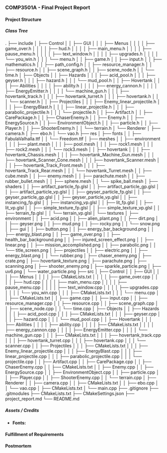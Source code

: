 ### COMP3501A - Final Project Report

#### Project Structure

##### Class Tree

.
├── include
│   ├── Control
│   │   ├── GUI
│   │   │   ├── Menus
│   │   │   │   ├── game_over.h
│   │   │   │   ├── hud.h
│   │   │   │   ├── main_menu.h
│   │   │   │   ├── pause_menu.h
│   │   │   │   ├── text_window.h
│   │   │   │   ├── upgrades.h
│   │   │   │   └── you_win.h
│   │   │   └── menu.h
│   │   ├── game.h
│   │   ├── input.h
│   │   ├── mathematics.h
│   │   ├── path_config.h
│   │   ├── resource_manager.h
│   │   ├── resource.h
│   │   ├── scene_graph.h
│   │   ├── scene_node.h
│   │   └── time.h
│   ├── Objects
│   │   ├── Hazards
│   │   │   ├── acid_pool.h
│   │   │   ├── geyser.h
│   │   │   ├── hazard.h
│   │   │   └── mud_pool.h
│   │   ├── Hovertank
│   │   │   ├── Abilities
│   │   │   │   ├── ability.h
│   │   │   │   ├── energy_cannon.h
│   │   │   │   ├── EnergyEmitter.h
│   │   │   │   └── machine_gun.h
│   │   │   ├── hovertank_track.h
│   │   │   ├── hovertank_turret.h
│   │   │   ├── hovertank.h
│   │   │   └── scanner.h
│   │   ├── Projectiles
│   │   │   ├── Enemy_linear_projectile.h
│   │   │   ├── EnergyBlast.h
│   │   │   ├── linear_projectile.h
│   │   │   ├── parabolic_projectile.h
│   │   │   └── projectile.h
│   │   ├── Artifact.h
│   │   ├── CarePackage.h
│   │   ├── ChaserEnemy.h
│   │   ├── Enemy.h
│   │   ├── EnergySource.h
│   │   ├── EnvironmentObject.h
│   │   ├── particle.h
│   │   ├── Player.h
│   │   ├── ShooterEnemy.h
│   │   └── terrain.h
│   └── Renderer
│       ├── camera.h
│       ├── ebo.h
│       └── vao.h
├── res
│   ├── fonts
│   │   ├── FabulaValhalla.ttf
│   │   └── Freedom.ttf
│   ├── meshes
│   │   ├── environment
│   │   │   ├── plant.mesh
│   │   │   ├── pool.mesh
│   │   │   ├── rock1.mesh
│   │   │   ├── rock2.mesh
│   │   │   └── rock3.mesh
│   │   ├── hovertank
│   │   │   ├── hovertank_Chassis.mesh
│   │   │   ├── hovertank_Machine_Gun.mesh
│   │   │   ├── hovertank_Scanner_Cone.mesh
│   │   │   ├── hovertank_Scanner.mesh
│   │   │   ├── hovertank_Track_Front.mesh
│   │   │   ├── hovertank_Track_Rear.mesh
│   │   │   └── hovertank_Turret.mesh
│   │   ├── cube.mesh
│   │   ├── enemy.mesh
│   │   ├── parachute.mesh
│   │   ├── rubber_bullet.mesh
│   │   ├── sphere.mesh
│   │   └── spike_ball.mesh
│   ├── shaders
│   │   ├── artifact_particle_fp.glsl
│   │   ├── artifact_particle_gp.glsl
│   │   ├── artifact_particle_vp.glsl
│   │   ├── geyser_particle_fp.glsl
│   │   ├── geyser_particle_gp.glsl
│   │   ├── geyser_particle_vp.glsl
│   │   ├── instancing_fp.glsl
│   │   ├── instancing_vp.glsl
│   │   ├── lit_fp.glsl
│   │   ├── lit_vp.glsl
│   │   ├── simple_texture_fp.glsl
│   │   ├── simple_texture_vp.glsl
│   │   ├── terrain_fp.glsl
│   │   └── terrain_vp.glsl
│   └── textures
│       ├── environment
│       │   ├── acid.png
│       │   ├── alien_plant.png
│       │   ├── dirt.png
│       │   ├── geyser.png
│       │   ├── mud.png
│       │   ├── rocky.png
│       │   └── snow.png
│       ├── gui
│       │   ├── button.png
│       │   ├── energy_bar_background.png
│       │   ├── energy_blast.png
│       │   ├── game_over.png
│       │   ├── health_bar_background.png
│       │   ├── injured_screen_effect.png
│       │   ├── linear.png
│       │   ├── mission_accomplished.png
│       │   ├── parabolic.png
│       │   └── title_screen.png
│       ├── projectiles
│       │   ├── electric.png
│       │   ├── energy_blast.png
│       │   └── rubber.png
│       ├── chaser_enemy.png
│       ├── crate.png
│       ├── hovertank_texture.png
│       ├── parachute.png
│       ├── scanning.png
│       ├── shooter_enemy.png
│       ├── sparkle_particle.png
│       ├── uv6.png
│       └── water_particle.png
├── src
│   ├── Control
│   │   ├── GUI
│   │   │   ├── Menus
│   │   │   │   ├── CMakeLists.txt
│   │   │   │   ├── game_over.cpp
│   │   │   │   ├── hud.cpp
│   │   │   │   ├── main_menu.cpp
│   │   │   │   ├── pause_menu.cpp
│   │   │   │   ├── text_window.cpp
│   │   │   │   ├── upgrades.cpp
│   │   │   │   └── you_win.cpp
│   │   │   ├── CMakeLists.txt
│   │   │   └── menu.cpp
│   │   ├── CMakeLists.txt
│   │   ├── game.cpp
│   │   ├── input.cpp
│   │   ├── resource_manager.cpp
│   │   ├── resource.cpp
│   │   ├── scene_graph.cpp
│   │   ├── scene_node.cpp
│   │   └── time.cpp
│   ├── Objects
│   │   ├── Hazards
│   │   │   ├── acid_pool.cpp
│   │   │   ├── CMakeLists.txt
│   │   │   ├── geyser.cpp
│   │   │   ├── hazard.cpp
│   │   │   └── mud_pool.cpp
│   │   ├── Hovertank
│   │   │   ├── Abilities
│   │   │   │   ├── ability.cpp
│   │   │   │   ├── CMakeLists.txt
│   │   │   │   ├── energy_cannon.cpp
│   │   │   │   ├── EnergyEmitter.cpp
│   │   │   │   └── machine_gun.cpp
│   │   │   ├── CMakeLists.txt
│   │   │   ├── hovertank_track.cpp
│   │   │   ├── hovertank_turret.cpp
│   │   │   ├── hovertank.cpp
│   │   │   └── scanner.cpp
│   │   ├── Projectiles
│   │   │   ├── CMakeLists.txt
│   │   │   ├── Enemy_linear_projectile.cpp
│   │   │   ├── EnergyBlast.cpp
│   │   │   ├── linear_projectile.cpp
│   │   │   ├── parabolic_projectile.cpp
│   │   │   └── projectile.cpp
│   │   ├── Artifact.cpp
│   │   ├── CarePackage.cpp
│   │   ├── ChaserEnemy.cpp
│   │   ├── CMakeLists.txt
│   │   ├── Enemy.cpp
│   │   ├── EnergySource.cpp
│   │   ├── EnvironmentObject.cpp
│   │   ├── particle.cpp
│   │   ├── Player.cpp
│   │   ├── ShooterEnemy.cpp
│   │   └── terrain.cpp
│   ├── Renderer
│   │   ├── camera.cpp
│   │   ├── CMakeLists.txt
│   │   ├── ebo.cpp
│   │   └── vao.cpp
│   ├── CMakeLists.txt
│   └── main.cpp
├── .gitignore
├── .gitmodules
├── CMakeLists.txt
├── CMakeSettings.json
├── project_report.md
└── README.md

##### Assets / Credits

- **Fonts:**

#### Fulfillment of Requirements

#### Postmortem

